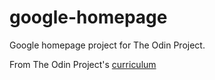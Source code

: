 # google-homepage
Google homepage project for The Odin Project.

From The Odin Project's [curriculum](http://www.theodinproject.com/courses/web-development-101/lessons/html-css)
